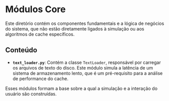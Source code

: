 # Módulos Core

Este diretório contém os componentes fundamentais e a lógica de negócios do sistema, que não estão diretamente ligados à simulação ou aos algoritmos de cache específicos.

## Conteúdo

-   **`text_loader.py`**: Contém a classe `TextLoader`, responsável por carregar os arquivos de texto do disco. Este módulo simula a latência de um sistema de armazenamento lento, que é um pré-requisito para a análise de performance do cache.

Esses módulos formam a base sobre a qual a simulação e a interação do usuário são construídas.